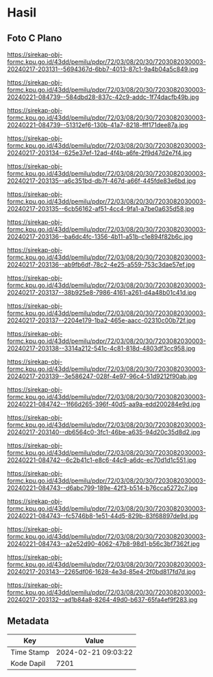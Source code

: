 # Hasil

## Foto C Plano

https://sirekap-obj-formc.kpu.go.id/43dd/pemilu/pdpr/72/03/08/20/30/7203082030003-20240217-203131--5694367d-6bb7-4013-87c1-9a4b04a5c849.jpg

https://sirekap-obj-formc.kpu.go.id/43dd/pemilu/pdpr/72/03/08/20/30/7203082030003-20240221-084739--584dbd28-837c-42c9-addc-1f74dacfb49b.jpg

https://sirekap-obj-formc.kpu.go.id/43dd/pemilu/pdpr/72/03/08/20/30/7203082030003-20240221-084739--51312ef6-130b-41a7-8218-fff171dee87a.jpg

https://sirekap-obj-formc.kpu.go.id/43dd/pemilu/pdpr/72/03/08/20/30/7203082030003-20240217-203134--625e37ef-12ad-4f4b-a6fe-2f9d47d2e7f4.jpg

https://sirekap-obj-formc.kpu.go.id/43dd/pemilu/pdpr/72/03/08/20/30/7203082030003-20240217-203135--a6c351bd-db7f-467d-a66f-445fde83e6bd.jpg

https://sirekap-obj-formc.kpu.go.id/43dd/pemilu/pdpr/72/03/08/20/30/7203082030003-20240217-203135--6cb56162-af51-4cc4-9fa1-a7be0a635d58.jpg

https://sirekap-obj-formc.kpu.go.id/43dd/pemilu/pdpr/72/03/08/20/30/7203082030003-20240217-203136--ba6dc4fc-1356-4b11-a51b-c1e894f82b6c.jpg

https://sirekap-obj-formc.kpu.go.id/43dd/pemilu/pdpr/72/03/08/20/30/7203082030003-20240217-203136--ab9fb6df-78c2-4e25-a559-753c3dae57ef.jpg

https://sirekap-obj-formc.kpu.go.id/43dd/pemilu/pdpr/72/03/08/20/30/7203082030003-20240217-203137--38b925e8-7986-4161-a261-d4a48b01c41d.jpg

https://sirekap-obj-formc.kpu.go.id/43dd/pemilu/pdpr/72/03/08/20/30/7203082030003-20240217-203137--2204e179-1ba2-465e-aacc-02310c00b72f.jpg

https://sirekap-obj-formc.kpu.go.id/43dd/pemilu/pdpr/72/03/08/20/30/7203082030003-20240217-203138--3314a212-541c-4c81-818d-4803df3cc958.jpg

https://sirekap-obj-formc.kpu.go.id/43dd/pemilu/pdpr/72/03/08/20/30/7203082030003-20240217-203139--3e586247-028f-4e97-96c4-51d9212f90ab.jpg

https://sirekap-obj-formc.kpu.go.id/43dd/pemilu/pdpr/72/03/08/20/30/7203082030003-20240221-084742--1f66d265-396f-40d5-aa9a-edd200284e9d.jpg

https://sirekap-obj-formc.kpu.go.id/43dd/pemilu/pdpr/72/03/08/20/30/7203082030003-20240217-203140--db6564c0-3fc1-46be-a635-94d20c35d8d2.jpg

https://sirekap-obj-formc.kpu.go.id/43dd/pemilu/pdpr/72/03/08/20/30/7203082030003-20240221-084742--6c2b41c1-e8c6-44c9-a6dc-ec70d1d1c551.jpg

https://sirekap-obj-formc.kpu.go.id/43dd/pemilu/pdpr/72/03/08/20/30/7203082030003-20240221-084743--d6abc799-189e-42f3-b514-b76cca5272c7.jpg

https://sirekap-obj-formc.kpu.go.id/43dd/pemilu/pdpr/72/03/08/20/30/7203082030003-20240221-084743--fc5746b8-1e51-44d5-829b-83f68897de9d.jpg

https://sirekap-obj-formc.kpu.go.id/43dd/pemilu/pdpr/72/03/08/20/30/7203082030003-20240221-084743--a2e52d90-4062-47b8-98d1-b56c3bf7362f.jpg

https://sirekap-obj-formc.kpu.go.id/43dd/pemilu/pdpr/72/03/08/20/30/7203082030003-20240217-203143--2265df06-1628-4e3d-85e4-2f0bd817fd7d.jpg

https://sirekap-obj-formc.kpu.go.id/43dd/pemilu/pdpr/72/03/08/20/30/7203082030003-20240217-203132--ad1b84a8-8264-49d0-b637-65fa4ef9f283.jpg


## Metadata

| Key        | Value               |
| ---------- | ------------------- |
| Time Stamp | 2024-02-21 09:03:22 |
| Kode Dapil | 7201                |



